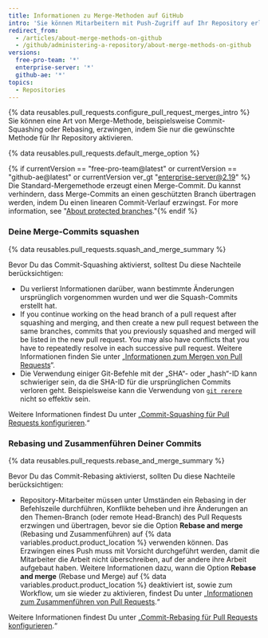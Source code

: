```yaml
---
title: Informationen zu Merge-Methoden auf GitHub
intro: 'Sie können Mitarbeitern mit Push-Zugriff auf Ihr Repository erlauben, ihre Pull Requests auf {% data variables.product.product_location %} mit verschiedenen Merge-Optionen zu mergen, oder eine bestimmte Merge-Methode für alle Pull Requests Ihres Repositorys erzwingen.'
redirect_from:
  - /articles/about-merge-methods-on-github
  - /github/administering-a-repository/about-merge-methods-on-github
versions:
  free-pro-team: '*'
  enterprise-server: '*'
  github-ae: '*'
topics:
  - Repositories
---
```

{% data reusables.pull_requests.configure_pull_request_merges_intro %} Sie können eine Art von Merge-Methode, beispielsweise Commit-Squashing oder Rebasing, erzwingen, indem Sie nur die gewünschte Methode für Ihr Repository aktivieren.

{% data reusables.pull_requests.default_merge_option %}

{% if currentVersion == "free-pro-team@latest" or currentVersion == "github-ae@latest" or currentVersion ver_gt "enterprise-server@2.19" %}
Die Standard-Mergemethode erzeugt einen Merge-Commit. Du kannst verhindern, dass Merge-Commits an einen geschützten Branch übertragen werden, indem Du einen linearen Commit-Verlauf erzwingst. For more information, see "[About protected branches](/github/administering-a-repository/about-protected-branches#require-linear-history)."{% endif %}

### Deine Merge-Commits squashen

{% data reusables.pull_requests.squash_and_merge_summary %}

Bevor Du das Commit-Squashing aktivierst, solltest Du diese Nachteile berücksichtigen:
- Du verlierst Informationen darüber, wann bestimmte Änderungen ursprünglich vorgenommen wurden und wer die Squash-Commits erstellt hat.
- If you continue working on the head branch of a pull request after squashing and merging, and then create a new pull request between the same branches, commits that you previously squashed and merged will be listed in the new pull request. You may also have conflicts that you have to repeatedly resolve in each successive pull request. Weitere Informationen finden Sie unter „[Informationen zum Mergen von Pull Requests](/github/collaborating-with-issues-and-pull-requests/about-pull-request-merges#squashing-and-merging-a-long-running-branch)“.
- Die Verwendung einiger Git-Befehle mit der „SHA“- oder „hash“-ID kann schwieriger sein, da die SHA-ID für die ursprünglichen Commits verloren geht. Beispielsweise kann die Verwendung von [`git rerere`](https://git-scm.com/docs/git-rerere) nicht so effektiv sein.

Weitere Informationen findest Du unter „[Commit-Squashing für Pull Requests konfigurieren](/articles/configuring-commit-squashing-for-pull-requests).“

### Rebasing und Zusammenführen Deiner Commits

{% data reusables.pull_requests.rebase_and_merge_summary %}

Bevor Du das Commit-Rebasing aktivierst, sollten Du diese Nachteile berücksichtigen:
- Repository-Mitarbeiter müssen unter Umständen ein Rebasing in der Befehlszeile durchführen, Konflikte beheben und ihre Änderungen an den Themen-Branch (oder remote Head-Branch) des Pull Requests erzwingen und übertragen, bevor sie die Option **Rebase and merge** (Rebasing und Zusammenführen) auf {% data variables.product.product_location %} verwenden können. Das Erzwingen eines Push muss mit Vorsicht durchgeführt werden, damit die Mitarbeiter die Arbeit nicht überschreiben, auf der andere ihre Arbeit aufgebaut haben. Weitere Informationen dazu, wann die Option **Rebase and merge** (Rebase und Merge) auf {% data variables.product.product_location %} deaktiviert ist, sowie zum Workflow, um sie wieder zu aktivieren, findest Du unter „[Informationen zum Zusammenführen von Pull Requests](/articles/about-pull-request-merges/#rebase-and-merge-your-pull-request-commits).“

Weitere Informationen findest Du unter „[Commit-Rebasing für Pull Requests konfigurieren](/articles/configuring-commit-rebasing-for-pull-requests).“
